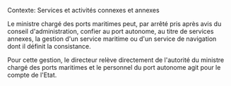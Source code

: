 Contexte: Services et activités connexes et annexes

Le ministre chargé des ports maritimes peut, par arrêté pris après avis du conseil d'administration, confier au port autonome, au titre de services annexes, la gestion d'un service maritime ou d'un service de navigation dont il définit la consistance.

Pour cette gestion, le directeur relève directement de l'autorité du ministre chargé des ports maritimes et le personnel du port autonome agit pour le compte de l'Etat.